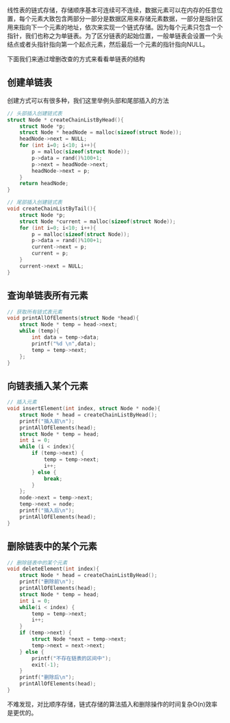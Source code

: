 
线性表的链式存储，存储顺序基本可连续可不连续，数据元素可以在内存的任意位置，每个元素大致包含两部分一部分是数据区用来存储元素数据，一部分是指针区用来指向下一个元素的地址，依次来实现一个链式存储。因为每个元素只包含一个指针，我们也称之为单链表。为了区分链表的起始位置，一般单链表会设置一个头结点或者头指针指向第一个起点元素，然后最后一个元素的指针指向NULL。

下面我们来通过增删改查的方式来看看单链表的结构

<!-- more -->

## 创建单链表

创建方式可以有很多种，我们这里举例头部和尾部插入的方法
```c
// 头部插入创建链式表
struct Node * createChainListByHead(){
    struct Node *p;
    struct Node * headNode = malloc(sizeof(struct Node));
    headNode->next = NULL;
    for (int i=0; i<10; i++){
        p = malloc(sizeof(struct Node));
        p->data = rand()%100+1;
        p->next = headNode->next;
        headNode->next = p;
    }
    return headNode;
}

// 尾部插入创建链式表
void createChainListByTail(){
    struct Node *p;
    struct Node *current = malloc(sizeof(struct Node));
    for (int i=0; i<10; i++){
        p = malloc(sizeof(struct Node));
        p->data = rand()%100+1;
        current->next = p;
        current = p;
    }
    current->next = NULL;
}
```

## 查询单链表所有元素
```c
// 获取所有链式表元素
void printAllOfElements(struct Node *head){
    struct Node * temp = head->next;
    while (temp){
        int data = temp->data;
        printf("%d \n",data);
        temp = temp->next;
    };
}
```
## 向链表插入某个元素
```c
// 插入元素
void insertElement(int index, struct Node * node){
    struct Node * head = createChainListByHead();
    printf("插入前\n");
    printAllOfElements(head);
    struct Node * temp = head;
    int i = 0;
    while (i < index){
        if (temp->next) {
            temp = temp->next;
            i++;
        } else {
            break;
        }
    };
    node->next = temp->next;
    temp->next = node;
    printf("插入后\n");
    printAllOfElements(head);
}
```

## 删除链表中的某个元素
```c
// 删除链表中的某个元素
void deleteElement(int index){
    struct Node * head = createChainListByHead();
    printf("删除前\n");
    printAllOfElements(head);
    struct Node * temp = head;
    int i = 0;
    while(i < index) {
        temp = temp->next;
        i++;
    }
    if (temp->next) {
        struct Node *next = temp->next;
        temp->next = next->next;
    } else {
        printf("不存在链表的区间中");
        exit(-1);
    }
    printf("删除后\n");
    printAllOfElements(head);
}
```

不难发现，对比顺序存储，链式存储的算法插入和删除操作的时间复杂O(n)效率是更优的。